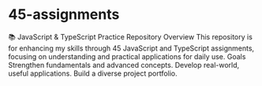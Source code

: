 # 45-assignments
📚 JavaScript &amp; TypeScript Practice Repository Overview This repository is for enhancing my skills through 45 JavaScript and TypeScript assignments, focusing on understanding and practical applications for daily use.  Goals Strengthen fundamentals and advanced concepts. Develop real-world, useful applications. Build a diverse project portfolio.
